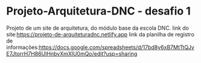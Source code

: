 # Projeto-Arquitetura-DNC - desafio 1
Projeto de um site de arquitetura, do módulo base da escola DNC.
link do site:https://projeto-de-arquiteturadnc.netlify.app
link da planilha de registro de informações:https://docs.google.com/spreadsheets/d/17bd8y6xB7MtTtQJvE7JtorrH7H86UIHnbvXmXlU0mQo/edit?usp=sharing

